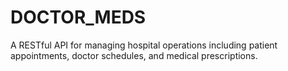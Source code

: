 # DOCTOR_MEDS
A RESTful API for managing hospital operations including patient appointments, doctor schedules, and medical prescriptions.
